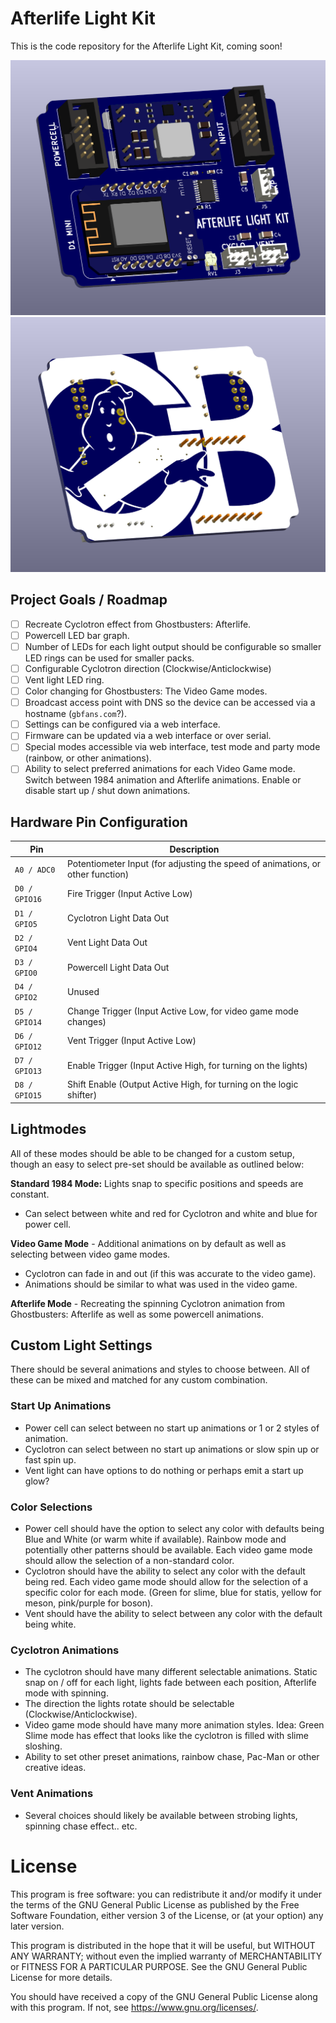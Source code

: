 # Afterlife Light Kit
This is the code repository for the Afterlife Light Kit, coming soon!

![PCB: Front](HARDWARE/images/afterlife-pcb.png)
![PCB: Back](HARDWARE/images/afterlife-pcb2.png)

## Project Goals / Roadmap
- [ ] Recreate Cyclotron effect from Ghostbusters: Afterlife.
- [ ] Powercell LED bar graph.
- [ ] Number of LEDs for each light output should be configurable so smaller LED rings can be used for smaller packs.
- [ ] Configurable Cyclotron direction (Clockwise/Anticlockwise)
- [ ] Vent light LED ring.
- [ ] Color changing for Ghostbusters: The Video Game modes.
- [ ] Broadcast access point with DNS so the device can be accessed via a hostname (`gbfans.com`?).
- [ ] Settings can be configured via a web interface.
- [ ] Firmware can be updated via a web interface or over serial.
- [ ] Special modes accessible via web interface, test mode and party mode (rainbow, or other animations).
- [ ] Ability to select preferred animations for each Video Game mode. Switch between 1984 animation and Afterlife animations. Enable or disable start up / shut down animations.

## Hardware Pin Configuration
|    Pin    | Description |
| --------- | ----------- |
| `A0 / ADC0` | Potentiometer Input (for adjusting the speed of animations, or other function) |
| `D0 / GPIO16` | Fire Trigger (Input Active Low) |
| `D1 / GPIO5` | Cyclotron Light Data Out |
| `D2 / GPIO4` | Vent Light Data Out |
| `D3 / GPIO0` | Powercell Light Data Out |
| `D4 / GPIO2` | Unused |
| `D5 / GPIO14` | Change Trigger (Input Active Low, for video game mode changes) |
| `D6 / GPIO12` | Vent Trigger (Input Active Low) |
| `D7 / GPIO13` | Enable Trigger (Input Active High, for turning on the lights) |
| `D8 / GPIO15` | Shift Enable (Output Active High, for turning on the logic shifter) |

## Lightmodes

All of these modes should be able to be changed for a custom setup, though an easy to select pre-set should be available as outlined below:

**Standard 1984 Mode:** Lights snap to specific positions and speeds are constant.
 - Can select between white and red for Cyclotron and white and blue for power cell.

**Video Game Mode** - Additional animations on by default as well as selecting between video game modes.
 - Cyclotron can fade in and out (if this was accurate to the video game).
 - Animations should be similar to what was used in the video game.

**Afterlife Mode** - Recreating the spinning Cyclotron animation from Ghostbusters: Afterlife as well as some powercell animations.

## Custom Light Settings

There should be several animations and styles to choose between. All of these can be mixed and matched for any custom combination.

### Start Up Animations

- Power cell can select between no start up animations or 1 or 2 styles of animation.
- Cyclotron can select between no start up animations or slow spin up or fast spin up.
- Vent light can have options to do nothing or perhaps emit a start up glow?

### Color Selections

- Power cell should have the option to select any color with defaults being Blue and White (or warm white if available). Rainbow mode and potentially other patterns should be available. Each video game mode should allow the selection of a non-standard color.
- Cyclotron should have the ability to select any color with the default being red. Each video game mode should allow for the selection of a specific color for each mode. (Green for slime, blue for statis, yellow for meson, pink/purple for boson).
- Vent should have the ability to select between any color with the default being white.

### Cyclotron Animations

- The cyclotron should have many different selectable animations. Static snap on / off for each light, lights fade between each position, Afterlife mode with spinning.
- The direction the lights rotate should be selectable (Clockwise/Anticlockwise).
- Video game mode should have many more animation styles. Idea: Green Slime mode has effect that looks like the cyclotron is filled with slime sloshing.
- Ability to set other preset animations, rainbow chase, Pac-Man or other creative ideas.

### Vent Animations

- Several choices should likely be available between strobing lights, spinning chase effect.. etc.

# License

This program is free software: you can redistribute it and/or modify it under the terms of the GNU General Public License as published by the Free Software Foundation, either version 3 of the License, or (at your option) any later version.

This program is distributed in the hope that it will be useful, but WITHOUT ANY WARRANTY; without even the implied warranty of MERCHANTABILITY or FITNESS FOR A PARTICULAR PURPOSE. See the GNU General Public License for more details.

You should have received a copy of the GNU General Public License along with this program. If not, see <https://www.gnu.org/licenses/>.
